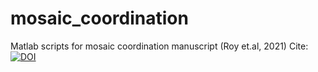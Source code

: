 # mosaic_coordination

Matlab scripts for mosaic coordination manuscript (Roy et.al, 2021)
Cite:  [![DOI](https://zenodo.org/badge/301260625.svg)](https://zenodo.org/badge/latestdoi/301260625)

 
